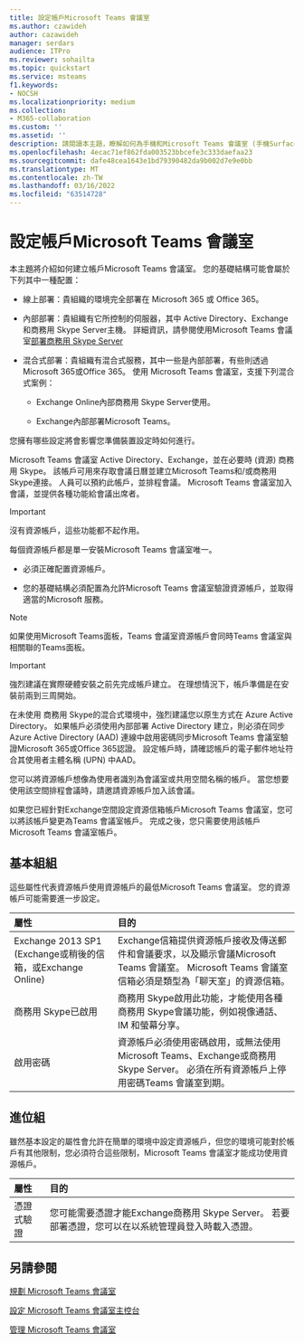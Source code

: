 ```yaml
---
title: 設定帳戶Microsoft Teams 會議室
ms.author: czawideh
author: cazawideh
manager: serdars
audience: ITPro
ms.reviewer: sohailta
ms.topic: quickstart
ms.service: msteams
f1.keywords:
- NOCSH
ms.localizationpriority: medium
ms.collection:
- M365-collaboration
ms.custom: ''
ms.assetid: ''
description: 請閱讀本主題，瞭解如何為手機和Microsoft Teams 會議室 (手機Surface Hub) 帳戶。
ms.openlocfilehash: 4ecac71ef862fda003523bbcefe3c333daefaa23
ms.sourcegitcommit: dafe48cea1643e1bd79390482da9b002d7e9e0bb
ms.translationtype: MT
ms.contentlocale: zh-TW
ms.lasthandoff: 03/16/2022
ms.locfileid: "63514728"
---
```

# <a name="configure-accounts-for-microsoft-teams-rooms"></a>設定帳戶Microsoft Teams 會議室
 
本主題將介紹如何建立帳戶Microsoft Teams 會議室。 您的基礎結構可能會屬於下列其中一種配置：
  
- 線上部署：貴組織的環境完全部署在 Microsoft 365 或 Office 365。
    
- 內部部署：貴組織有它所控制的伺服器，其中 Active Directory、Exchange和商務用 Skype Server主機。 詳細資訊，請參閱使用Microsoft Teams 會議室[部署商務用 Skype Server](with-skype-for-business-server-2015.md)
    
- 混合式部署：貴組織有混合式服務，其中一些是內部部署，有些則透過Microsoft 365或Office 365。 使用 Microsoft Teams 會議室，支援下列混合式案例：
    
  - Exchange Online內部商務用 Skype Server使用。
    
  - Exchange內部部署Microsoft Teams。
    
您擁有哪些設定將會影響您準備裝置設定時如何進行。
  
Microsoft Teams 會議室 Active Directory、Exchange，並在必要時 (資源) 商務用 Skype。 該帳戶可用來存取會議日曆並建立Microsoft Teams和/或商務用 Skype連接。 人員可以預約此帳戶，並排程會議。 Microsoft Teams 會議室加入會議，並提供各種功能給會議出席者。
  
> [!IMPORTANT]
> 沒有資源帳戶，這些功能都不起作用。
  
每個資源帳戶都是單一安裝Microsoft Teams 會議室唯一。
  
- 必須正確配置資源帳戶。
    
- 您的基礎結構必須配置為允許Microsoft Teams 會議室驗證資源帳戶，並取得適當的Microsoft 服務。

> [!NOTE] 
> 如果使用Microsoft Teams面板，Teams 會議室資源帳戶會同時Teams 會議室與相關聯的Teams面板。
    
> [!IMPORTANT]
> 強烈建議在實際硬體安裝之前先完成帳戶建立。 在理想情況下，帳戶準備是在安裝前兩到三周開始。
> 
在未使用 商務用 Skype的混合式環境中，強烈建議您以原生方式在 Azure Active Directory。 如果帳戶必須使用內部部署 Active Directory 建立，則必須在同步Azure Active Directory (AAD) 連線中啟用密碼同步Microsoft Teams 會議室驗證Microsoft 365或Office 365認證。 設定帳戶時，請確認帳戶的電子郵件地址符合其使用者主體名稱 (UPN) 中AAD。 
  
您可以將資源帳戶想像為使用者識別為會議室或共用空間名稱的帳戶。 當您想要使用該空間排程會議時，請邀請資源帳戶加入該會議。
  
如果您已經針對Exchange空間設定資源信箱帳戶Microsoft Teams 會議室，您可以將該帳戶變更為Teams 會議室帳戶。 完成之後，您只需要使用該帳戶Microsoft Teams 會議室帳戶。
  
## <a name="basic-configuration"></a>基本組組

這些屬性代表資源帳戶使用資源帳戶的最低Microsoft Teams 會議室。 您的資源帳戶可能需要進一步設定。
  
|**屬性**|**目的**|
|:-----|:-----|
|Exchange 2013 SP1 (Exchange或稍後的信箱，或Exchange Online)   <br/> |Exchange信箱提供資源帳戶接收及傳送郵件和會議要求，以及顯示會議Microsoft Teams 會議室。 Microsoft Teams 會議室信箱必須是類型為「聊天室」的資源信箱。  <br/> |
|商務用 Skype已啟用  <br/> |商務用 Skype啟用此功能，才能使用各種商務用 Skype會議功能，例如視像通話、IM 和螢幕分享。  <br/> |
|啟用密碼  <br/> |資源帳戶必須使用密碼啟用，或無法使用 Microsoft Teams、Exchange或商務用 Skype Server。 必須在所有資源帳戶上停用密碼Teams 會議室到期。   <br/> |
   
## <a name="advanced-configuration"></a>進位組

雖然基本設定的屬性會允許在簡單的環境中設定資源帳戶，但您的環境可能對於帳戶有其他限制，您必須符合這些限制，Microsoft Teams 會議室才能成功使用資源帳戶。
  
|**屬性**|**目的**|
|:-----|:-----|
|憑證式驗證  <br/> |您可能需要憑證才能Exchange商務用 Skype Server。 若要部署憑證，您可以在以系統管理員登入時載入憑證。  <br/> |

## <a name="see-also"></a>另請參閱

[規劃 Microsoft Teams 會議室](rooms-plan.md)
  
[設定 Microsoft Teams 會議室主控台](console.md)
  
[管理 Microsoft Teams 會議室](rooms-manage.md)
